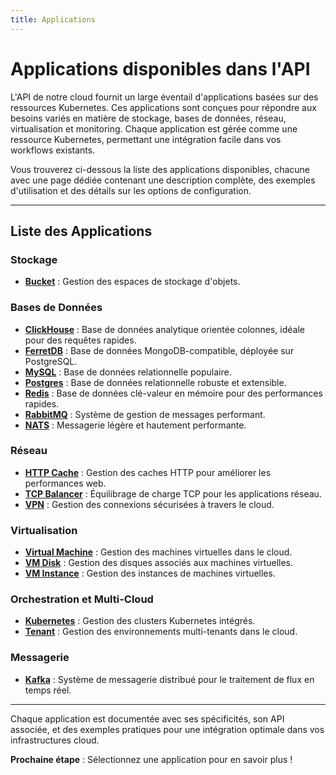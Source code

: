 ```yaml
---
title: Applications
---
```


# Applications disponibles dans l'API

L'API de notre cloud fournit un large éventail d'applications basées sur des ressources Kubernetes. Ces applications sont conçues pour répondre aux besoins variés en matière de stockage, bases de données, réseau, virtualisation et monitoring. Chaque application est gérée comme une ressource Kubernetes, permettant une intégration facile dans vos workflows existants.

Vous trouverez ci-dessous la liste des applications disponibles, chacune avec une page dédiée contenant une description complète, des exemples d'utilisation et des détails sur les options de configuration.

---

## Liste des Applications

### Stockage

- **[Bucket](buckets.md)** : Gestion des espaces de stockage d'objets.

### Bases de Données

- **[ClickHouse](clickhouses.md)** : Base de données analytique orientée colonnes, idéale pour des requêtes rapides.
- **[FerretDB](ferretdb.md)** : Base de données MongoDB-compatible, déployée sur PostgreSQL.
- **[MySQL](mysqls.md)** : Base de données relationnelle populaire.
- **[Postgres](postgreses.md)** : Base de données relationnelle robuste et extensible.
- **[Redis](redises.md)** : Base de données clé-valeur en mémoire pour des performances rapides.
- **[RabbitMQ](rabbitmqs.md)** : Système de gestion de messages performant.
- **[NATS](natses.md)** : Messagerie légère et hautement performante.

### Réseau

- **[HTTP Cache](httpcaches.md)** : Gestion des caches HTTP pour améliorer les performances web.
- **[TCP Balancer](tcpbalancers.md)** : Équilibrage de charge TCP pour les applications réseau.
- **[VPN](vpns.md)** : Gestion des connexions sécurisées à travers le cloud.

### Virtualisation

- **[Virtual Machine](virtualmachines.md)** : Gestion des machines virtuelles dans le cloud.
- **[VM Disk](vmdisks.md)** : Gestion des disques associés aux machines virtuelles.
- **[VM Instance](vminstances.md)** : Gestion des instances de machines virtuelles.

### Orchestration et Multi-Cloud

- **[Kubernetes](kuberneteses.md)** : Gestion des clusters Kubernetes intégrés.
- **[Tenant](tenants.md)** : Gestion des environnements multi-tenants dans le cloud.

### Messagerie

- **[Kafka](kafkas.md)** : Système de messagerie distribué pour le traitement de flux en temps réel.

---

Chaque application est documentée avec ses spécificités, son API associée, et des exemples pratiques pour une intégration optimale dans vos infrastructures cloud.

**Prochaine étape** : Sélectionnez une application pour en savoir plus !
